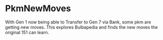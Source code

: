 # PkmNewMoves
With Gen 1 now being able to Transfer to Gen 7 via Bank, some pkm are getting new moves. This explores Bulbapedia and finds the new moves the original 151 can learn.
